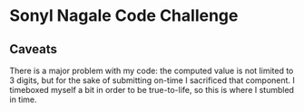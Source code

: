 # Sonyl Nagale Code Challenge

## Caveats

There is a major problem with my code: the computed value is not limited to 3 digits, but for the sake of submitting on-time I sacrificed that component. I timeboxed myself a bit in order to be true-to-life, so this is where I stumbled in time.
